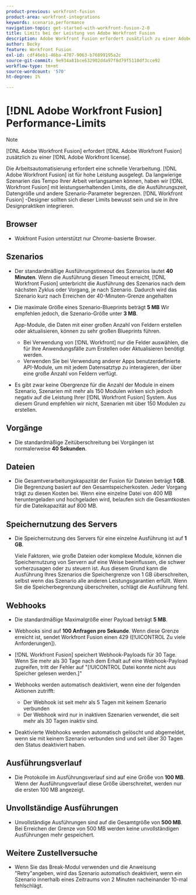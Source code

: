 ```yaml
---
product-previous: workfront-fusion
product-area: workfront-integrations
keywords: scenario,performance
navigation-topic: get-started-with-workfront-fusion-2-0
title: Limits bei der Leistung von Adobe Workfront Fusion
description: Adobe Workfront Fusion erfordert zusätzlich zu einer Adobe Workfront-Lizenz eine Adobe Workfront Fusion-Lizenz.
author: Becky
feature: Workfront Fusion
exl-id: cdf46eb1-46ba-4707-9063-b76899195a2c
source-git-commit: 9e934a81bce632902dda97f8d79f5110df3cce92
workflow-type: tm+mt
source-wordcount: '570'
ht-degree: 1%

---
```


# [!DNL Adobe Workfront Fusion] Performance-Limits

>[!NOTE]
>
>[!DNL Adobe Workfront Fusion] erfordert [!DNL Adobe Workfront Fusion] zusätzlich zu einer [!DNL Adobe Workfront license].

Die Arbeitsautomatisierung erfordert eine schnelle Verarbeitung. [!DNL Adobe Workfront Fusion] ist für hohe Leistung ausgelegt. Da langwierige Szenarien das Tempo Ihrer Arbeit verlangsamen können, haben wir [!DNL Workfront Fusion] mit leistungserhaltenden Limits, die die Ausführungszeit, Datengröße und andere Szenario-Parameter begrenzen. [!DNL Workfront Fusion] -Designer sollten sich dieser Limits bewusst sein und sie in ihre Designpraktiken integrieren.

## Browser

* Wokfront Fusion unterstützt nur Chrome-basierte Browser.

## Szenarios

* Der standardmäßige Ausführungstimeout des Szenarios lautet **40 Minuten**. Wenn die Ausführung diesen Timeout erreicht, [!DNL Workfront Fusion] unterbricht die Ausführung des Szenarios nach dem nächsten Zyklus oder Vorgang, je nach Szenario. Dadurch wird das Szenario kurz nach Erreichen der 40-Minuten-Grenze angehalten
* Die maximale Größe eines Szenario-Blueprints beträgt **5 MB** Wir empfehlen jedoch, die Szenario-Größe unter **3 MB**.

  App-Module, die Daten mit einer großen Anzahl von Feldern erstellen oder aktualisieren, können zu sehr großen Blueprints führen.

   * Bei Verwendung von [!DNL Workfront] nur die Felder auswählen, die für Ihre Anwendungsfälle zum Erstellen oder Aktualisieren benötigt werden.
   * Verwenden Sie bei Verwendung anderer Apps benutzerdefinierte API-Module, um mit jedem Datensatztyp zu interagieren, der über eine große Anzahl von Feldern verfügt.

* Es gibt zwar keine Obergrenze für die Anzahl der Module in einem Szenario, Szenarien mit mehr als 150 Modulen wirken sich jedoch negativ auf die Leistung Ihrer [!DNL Workfront Fusion] System. Aus diesem Grund empfehlen wir nicht, Szenarien mit über 150 Modulen zu erstellen.

## Vorgänge

* Die standardmäßige Zeitüberschreitung bei Vorgängen ist normalerweise **40 Sekunden**.

<!--
* The operation timeout for calls to Adobe Workfront is **120 seconds**.
-->

## Dateien

* Die Gesamtverarbeitungskapazität der Fusion für Dateien beträgt **1 GB**. Die Begrenzung basiert auf den Gesamtspeicherkosten. Jeder Vorgang trägt zu diesen Kosten bei. Wenn eine einzelne Datei von 400 MB heruntergeladen und hochgeladen wird, belaufen sich die Gesamtkosten für die Dateikapazität auf 800 MB.

## Speichernutzung des Servers

* Die Speichernutzung des Servers für eine einzelne Ausführung ist auf **1 GB**.

  Viele Faktoren, wie große Dateien oder komplexe Module, können die Speichernutzung von Servern auf eine Weise beeinflussen, die schwer vorherzusagen oder zu steuern ist. Aus diesem Grund kann die Ausführung Ihres Szenarios die Speichergrenze von 1 GB überschreiten, selbst wenn das Szenario alle anderen Leistungsgarantien erfüllt. Wenn Sie die Speicherbegrenzung überschreiten, schlägt die Ausführung fehl.

## Webhooks

* Die standardmäßige Maximalgröße einer Payload beträgt **5 MB**.
* Webhooks sind auf **100 Anfragen pro Sekunde**. Wenn diese Grenze erreicht ist, sendet Workfront Fusion einen 429 ([!UICONTROL Zu viele Anforderungen]).
* [!DNL Workfront Fusion] speichert Webhook-Payloads für 30 Tage. Wenn Sie mehr als 30 Tage nach dem Erhalt auf eine Webhook-Payload zugreifen, tritt der Fehler auf &quot;[!UICONTROL Datei konnte nicht aus Speicher gelesen werden.]&quot;
* Webhooks werden automatisch deaktiviert, wenn eine der folgenden Aktionen zutrifft:

   * Der Webhook ist seit mehr als 5 Tagen mit keinem Szenario verbunden
   * Der Webhook wird nur in inaktiven Szenarien verwendet, die seit mehr als 30 Tagen inaktiv sind.

* Deaktivierte Webhooks werden automatisch gelöscht und abgemeldet, wenn sie mit keinem Szenario verbunden sind und seit über 30 Tagen den Status deaktiviert haben.

## Ausführungsverlauf

* Die Protokolle im Ausführungsverlauf sind auf eine Größe von **100 MB**. Wenn der Ausführungsverlauf diese Größe überschreitet, werden nur die ersten 100 MB angezeigt.

## Unvollständige Ausführungen

* Unvollständige Ausführungen sind auf die Gesamtgröße von **500 MB**. Bei Erreichen der Grenze von 500 MB werden keine unvollständigen Ausführungen mehr gespeichert.

## Weitere Zustellversuche

* Wenn Sie das Break-Modul verwenden und die Anweisung &quot;Retry&quot;angeben, wird das Szenario automatisch deaktiviert, wenn ein Szenario innerhalb eines Zeitraums von 2 Minuten nacheinander 10-mal fehlschlägt.

